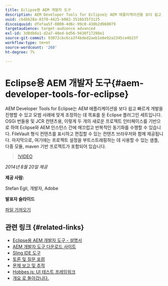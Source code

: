 ```yaml
---
title: Eclipse용 AEM 개발자 도구
description: AEM Developer Tools for Eclipse는 AEM 애플리케이션을 보다 쉽고 빠르게 개발을 진행할 수 있고 모범 사례에 맞게 조정하는 데 목표를 둔 Eclipse 플러그인 세트입니다. OSGi 번들용 및 JCR 컨텐츠용, 이렇게 두 개의 새로운 프로젝트 인터페이스를 기반으로 하여 Eclipse와 AEM 인스턴스 간에 매끄럽고 반복적인 동기화를 수행할 수 있습니다. FileVault 형식 컨텐츠를 표시하고 편집할 수 있는 컨텐츠 브라우저와 함께 제공됩니다. 마지막으로, 여기에는 프로젝트 설정을 부트스트래핑하는 데 사용할 수 있는 샘플, 다중 모듈, maven 기반 프로젝트가 포함되어 있습니다.
uuid: cb4bb28a-8370-4425-b082-3516b35f3125
discoiquuid: dfefaa5f-0800-4d6c-99c0-430b2d960079
targetaudience: target-audience advanced
exl-id: 3d8db8a1-d2a7-48ed-bd56-9430f17298e1
source-git-commit: 93072cbc6ca3f4bded2aeb1e8e92a2345ce4623f
workflow-type: tm+mt
source-wordcount: '268'
ht-degree: 7%

---
```


# Eclipse용 AEM 개발자 도구{#aem-developer-tools-for-eclipse}

AEM Developer Tools for Eclipse는 AEM 애플리케이션을 보다 쉽고 빠르게 개발을 진행할 수 있고 모범 사례에 맞게 조정하는 데 목표를 둔 Eclipse 플러그인 세트입니다. OSGi 번들용 및 JCR 컨텐츠용, 이렇게 두 개의 새로운 프로젝트 인터페이스를 기반으로 하여 Eclipse와 AEM 인스턴스 간에 매끄럽고 반복적인 동기화를 수행할 수 있습니다. FileVault 형식 컨텐츠를 표시하고 편집할 수 있는 컨텐츠 브라우저와 함께 제공됩니다. 마지막으로, 여기에는 프로젝트 설정을 부트스트래핑하는 데 사용할 수 있는 샘플, 다중 모듈, maven 기반 프로젝트가 포함되어 있습니다.

>[!VIDEO](https://video.tv.adobe.com/v/19465/?quality=9)

*2014년 8월 20일 제공*

**제공 사람:**

Stefan Egli, 개발자, Adobe

**발표자 슬라이드**

[파일 가져오기](assets/aem-dev-tools-cq-gems.pdf)

## 관련 링크 {#related-links}

* [Eclipse용 AEM 개발자 도구 - 설명서](http://docs.adobe.com/docs/en/dev-tools/aem-eclipse.html)
* [AEM 개발자 도구 다운로드 사이트](http://eclipse.adobe.com/aem/dev-tools/)
* [Sling IDE 도구](https://sling.apache.org/documentation/development/ide-tooling.html)
* [토론 및 질문 포럼](http://help-forums.adobe.com/content/adobeforums/en/experience-manager-forum/adobe-experience-manager.html)
* [문제 보고 및 추적](https://github.com/Adobe-Marketing-Cloud/aem-eclipse-developer-tools/issues)
* [Hobbes.js: UI 테스트 프레임워크](http://docs.adobe.com/docs/en/aem/6-0/develop/components/hobbes.html)
* [개요 로 돌아갑니다.](https://helpx.adobe.com/experience-manager/kt/eseminars/gems/aem-index.html)
